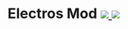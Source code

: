 # Electros Mod [![](http://cf.way2muchnoise.eu/versions/1032767.svg) ![](http://cf.way2muchnoise.eu/1032767.svg)](https://legacy.curseforge.com/minecraft/mc-mods/electros-mod/)
